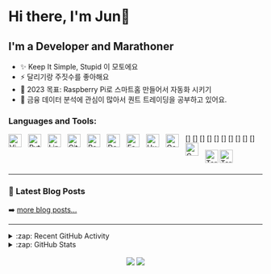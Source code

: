 # Hi there, I'm Jun👋

## I'm a Developer and Marathoner

- ✨ Keep It Simple, Stupid 이 모토에요
- ⚡ 달리기랑 주짓수를 좋아해요
- 🥅 2023 목표: Raspberry Pi로 스마트홈 만들어서 자동화 시키기
- 🌱 금융 데이터 분석에 관심이 많아서 퀀트 트레이딩을 공부하고 있어요.

### Languages and Tools:

[<img align="left" alt="Vim" width="26px" src="https://cdn.jsdelivr.net/gh/devicons/devicon/icons/vim/vim-original.svg" style="padding-right:10px;" />]
[<img align="left" alt="Python" width="26px" src="https://cdn.jsdelivr.net/gh/devicons/devicon/icons/python/python-original.svg" style="padding-right:10px;" />]
[<img align="left" alt="Linux" width="26px" src="https://cdn.jsdelivr.net/gh/devicons/devicon/icons/linux/linux-original.svg" style="padding-right:10px;" />]
[<img align="left" alt="Git" width="26px" src="https://cdn.jsdelivr.net/gh/devicons/devicon/icons/git/git-original.svg" style="padding-right:10px;" />]
[<img align="left" alt="PostgreSQL" width="26px" src="https://cdn.jsdelivr.net/gh/devicons/devicon/icons/postgresql/postgresql-original.svg" style="padding-right:10px;" />]
[<img align="left" alt="Docker" width="26px" src="https://cdn.jsdelivr.net/gh/devicons/devicon/icons/docker/docker-original.svg" style="padding-right:10px;" />]
[<img align="left" alt="FastAPI" width="26px" src="https://cdn.jsdelivr.net/gh/devicons/devicon/icons/fastapi/fastapi-original.svg" style="padding-right:10px;" />]
[<img align="left" alt="Hugo" width="26px" src="https://cdn.jsdelivr.net/gh/devicons/devicon/icons/hugo/hugo-original.svg" style="padding-right:10px;" />]
[<img align="left" alt="Go" width="26px" src="https://cdn.jsdelivr.net/gh/devicons/devicon/icons/go/go-original.svg" style="padding-right:10px;" />]
[<img align="left" alt="C" width="26px" src="https://cdn.jsdelivr.net/gh/devicons/devicon/icons/c/c-original.svg" style="padding-right:10px;" />]

[<img align="left" alt="Terminal" width="26px" src="./img/terminal-light.svg" />](https://www.youtube.com/playlist?list=PLkwxH9e_vrAJ0WbEsFA9W3I1W-g_BTsbt#gh-light-mode-only)
[<img align="left" alt="Terminal" width="26px" src="./img/terminal-dark.svg" />](https://www.youtube.com/playlist?list=PLkwxH9e_vrAJ0WbEsFA9W3I1W-g_BTsbt#gh-dark-mode-only)

<!-- [<img align="left" alt="Django" width="26px" src="https://cdn.jsdelivr.net/gh/devicons/devicon/icons/django/django-original.svg" style="padding-right:10px;" />] -->
<!-- [<img align="left" alt="Vue" width="26px" src="https://cdn.jsdelivr.net/gh/devicons/devicon/icons/vuejs/vuejs-original.svg" style="padding-right:10px;" />] -->
<!-- [<img align="left" alt="Flutter" width="26px" src="https://cdn.jsdelivr.net/gh/devicons/devicon/icons/flutter/flutter-original.svg" style="padding-right:10px;" />] -->
<br />
<br />

---

### 📕 Latest Blog Posts

<!-- BLOG-POST-LIST:START -->
<!-- BLOG-POST-LIST:END -->

➡️ [more blog posts...](https://junmanbo.github.io)

---

<details>
  <summary>:zap: Recent GitHub Activity</summary>

<!--START_SECTION:activity-->

1. 🔒 Closed issue
2. 🗣 Commented on
3. ❗ Opened issue
4. 🗣 Commented on
5. 🎉 Merged PR

<!--END_SECTION:activity-->

</details>

<details>
  <summary>:zap: GitHub Stats</summary>

<img align="left" alt="codeSTACKr's GitHub Stats" src="https://github-readme-stats.vercel.app/api?username=junmanbo&show_icons=true&hide_border=false&title_color=ff652f&icon_color=FFE400&bg_color=09131B&text_color=ffffff&border_color=0c1a25" />

</details>

<div align=center>
	<br>
<img src="https://github-readme-stats.vercel.app/api/top-langs/?username=junmanbo&layout=compact">
<img src="https://github-readme-stats.vercel.app/api?username=junmanbo&show_icons=true">

<br>
<!-- <p>🏆 Baekjoon solved rank 🏆</p> -->
<!---->
<!-- [![Solved.ac Profile](http://mazassumnida.wtf/api/v2/generate_badge?boj=fohens295)](https://solved.ac/fohens295) -->
<!---->
</div>
<br>
